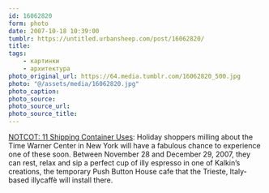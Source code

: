 ```yaml
---
id: 16062820
form: photo
date: 2007-10-18 10:39:00
tumblr: https://untitled.urbansheep.com/post/16062820/
title:
tags:
    - картинки
    - архитектура
photo_original_url: https://64.media.tumblr.com/16062820_500.jpg
photo: "@/assets/media/16062820.jpg"
photo_caption:
photo_source:
photo_source_url:
photo_source_title:
---
```


<p><a href="http://www.notcot.com/archives/2007/10/shipping_contai.php#more">NOTCOT: 11 Shipping Container Uses</a>: Holiday shoppers milling about the Time Warner Center in New York will have a fabulous chance to experience one of these soon. Between November 28 and December 29, 2007, they can rest, relax and sip a perfect cup of illy espresso in one of Kalkin’s creations, the temporary Push Button House cafe that the Trieste, Italy-based illycaffè will install there.</p>
